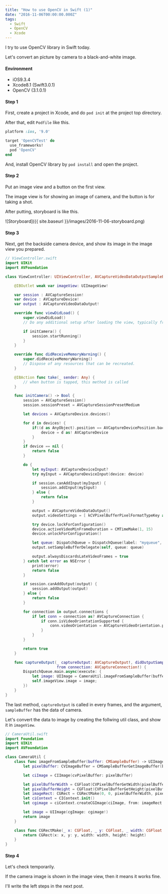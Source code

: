 ```yaml
---
title: "How to use OpenCV in Swift (1)"
date: "2016-11-06T00:00:00.000Z"
tags:
  - Swift
  - OpenCV
  - Xcode
---
```


I try to use OpenCV library in Swift today.

Let's convert an picture by camera to a black-and-white image.

#### **Environment**

- iOS9.3.4
- Xcode8.1 (Swift3.0.1)
- OpenCV (3.1.0.1)

#### **Step 1**

First, create a project in Xcode,
and do `pod init` at the project top directory.

After that, edit `Podfile` like this.

```rb
platform :ios, '9.0'

target 'OpenCVTest' do
  use_frameworks!
  pod 'OpenCV'
end
```

And, install OpenCV library by `pod install` and open the project.

#### **Step 2**

Put an image view and a button on the first view.

The image view is for showing an image of camera,
and the button is for taking a shot.

After putting, storyboard is like this.

![Storyboard]({{ site.baseurl }}/images/2016-11-06-storyboard.png)

#### **Step 3**

Next, get the backside camera device,
and show its image in the image view you prepared.

```swift
// ViewController.swift
import UIKit
import AVFoundation

class ViewController: UIViewController, AVCaptureVideoDataOutputSampleBufferDelegate {

    @IBOutlet weak var imageView: UIImageView!

    var session : AVCaptureSession!
    var device : AVCaptureDevice!
    var output : AVCaptureVideoDataOutput!

    override func viewDidLoad() {
        super.viewDidLoad()
        // Do any additional setup after loading the view, typically from a nib.

        if initCamera() {
            session.startRunning()
        }
    }

    override func didReceiveMemoryWarning() {
        super.didReceiveMemoryWarning()
        // Dispose of any resources that can be recreated.
    }

    @IBAction func take(_ sender: Any) {
        // when button is tapped, this method is called
    }

    func initCamera() -> Bool {
        session = AVCaptureSession()
        session.sessionPreset = AVCaptureSessionPresetMedium

        let devices = AVCaptureDevice.devices()

        for d in devices! {
            if((d as AnyObject).position == AVCaptureDevicePosition.back){
                device = d as! AVCaptureDevice
            }
        }
        if device == nil {
            return false
        }

        do {
            let myInput: AVCaptureDeviceInput?
            try myInput = AVCaptureDeviceInput(device: device)

            if session.canAddInput(myInput) {
                session.addInput(myInput)
            } else {
                return false
            }

            output = AVCaptureVideoDataOutput()
            output.videoSettings = [ kCVPixelBufferPixelFormatTypeKey as AnyHashable: Int(kCVPixelFormatType_32BGRA) ]

            try device.lockForConfiguration()
            device.activeVideoMinFrameDuration = CMTimeMake(1, 15)
            device.unlockForConfiguration()

            let queue: DispatchQueue = DispatchQueue(label: "myqueue", attributes: [])
            output.setSampleBufferDelegate(self, queue: queue)

            output.alwaysDiscardsLateVideoFrames = true
        } catch let error as NSError {
            print(error)
            return false
        }

        if session.canAddOutput(output) {
            session.addOutput(output)
        } else {
            return false
        }

        for connection in output.connections {
            if let conn = connection as? AVCaptureConnection {
                if conn.isVideoOrientationSupported {
                    conn.videoOrientation = AVCaptureVideoOrientation.portrait
                }
            }
        }

        return true
    }

    func captureOutput(_ captureOutput: AVCaptureOutput!, didOutputSampleBuffer sampleBuffer: CMSampleBuffer!,
                       from connection: AVCaptureConnection!) {
        DispatchQueue.main.async(execute: {
            let image: UIImage = CameraUtil.imageFromSampleBuffer(buffer: sampleBuffer)
            self.imageView.image = image;
        })
    }
}
```

The last method, `captureOutput` is called in every frames,
and the argument, `sampleBuffer` has the data of camera.

Let's convert the data to image by creating the follwing util class,
and show it in `imageView`.

```swift
// CameraUtil.swift
import Foundation
import UIKit
import AVFoundation

class CameraUtil {
    class func imageFromSampleBuffer(buffer: CMSampleBuffer) -> UIImage {
        let pixelBuffer: CVImageBuffer = CMSampleBufferGetImageBuffer(buffer)!

        let ciImage = CIImage(cvPixelBuffer: pixelBuffer)

        let pixelBufferWidth = CGFloat(CVPixelBufferGetWidth(pixelBuffer))
        let pixelBufferHeight = CGFloat(CVPixelBufferGetHeight(pixelBuffer))
        let imageRect: CGRect = CGRectMake(0, 0, pixelBufferWidth, pixelBufferHeight)
        let ciContext = CIContext.init()
        let cgimage = ciContext.createCGImage(ciImage, from: imageRect )

        let image = UIImage(cgImage: cgimage!)
        return image
    }

    class func CGRectMake(_ x: CGFloat, _ y: CGFloat, _ width: CGFloat, _ height: CGFloat) -> CGRect {
        return CGRect(x: x, y: y, width: width, height: height)
    }
}
```

#### **Step 4**

Let's check temporarily.

If the camera image is shown in the image view,
then it means it works fine.

I'll write the left steps in the next post.
